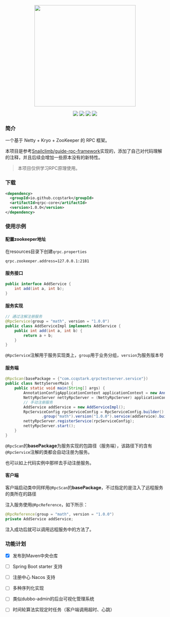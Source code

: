 <p align="center">
  <img width="320" src="https://cdn.jsdelivr.net/gh/ccqstark/image-bed/images/202207162356036.png">
</p>
<p align="center">
  <a>
    <img src="https://img.shields.io/github/languages/code-size/ccqstark/qrpc">
  </a>
  <a>
    <img src="https://img.shields.io/github/license/ccqstark/qrpc">
  </a>
  <a>
    <img src="https://img.shields.io/github/commit-status/ccqstark/qrpc/master/d4b1bf9bece7e6b0497509c9064336722dc36e4a">
  </a>
  <a>
    <img src="https://img.shields.io/maven-central/v/io.github.ccqstark/qrpc">
  </a>
</p>


### 简介

一个基于 Netty + Kryo + ZooKeeper 的 RPC 框架。

本项目是参考[Snailclimb/guide-rpc-framework](https://github.com/Snailclimb/guide-rpc-framework)实现的，添加了自己对代码理解的注释，并且后续会增加一些原本没有的新特性。

> 本项目仅供学习RPC原理使用。



### 下载

```xml
<dependency>
  <groupId>io.github.ccqstark</groupId>
  <artifactId>qrpc-core</artifactId>
  <version>1.0.0</version>
</dependency>
```



### 使用示例

#### 配置zookeeper地址

在resources目录下创建`qrpc.properties`

```properties
qrpc.zookeeper.address=127.0.0.1:2181
```

#### 服务接口

```java
public interface AddService {
    int add(int a, int b);
}
```

#### 服务实现

```java
// 通过注解注册服务
@RpcService(group = "math", version = "1.0.0")
public class AddServiceImpl implements AddService {
    public int add(int a, int b) {
        return a + b;
    }
}
```

`@RpcService`注解用于服务实现类上，`group`用于业务分组，`version`为服务版本号

#### 服务端

```java
@RpcScan(basePackage = {"com.ccqstark.qrpctestserver.service"})
public class NettyServerMain {
    public static void main(String[] args) {
        AnnotationConfigApplicationContext applicationContext = new AnnotationConfigApplicationContext(NettyServerMain.class);
        NettyRpcServer nettyRpcServer = (NettyRpcServer) applicationContext.getBean("nettyRpcServer");
        // 手动注册服务
        AddService addService = new AddServiceImpl();
        RpcServiceConfig rpcServiceConfig = RpcServiceConfig.builder()
                .group("math").version("1.0.0").service(addService).build();
        nettyRpcServer.registerService(rpcServiceConfig);
        nettyRpcServer.start();
    }
}
```

`@RpcScan`的**basePackage**为服务实现的包路径（服务端），该路径下的含有`@RpcService`注解的类都会自动注册为服务。

也可以如上代码实例中那样去手动注册服务。

#### 客户端

客户端启动类中同样用`@RpcScan`的**basePackage**，不过指定的是注入了远程服务的类所在的路径

注入服务使用`@RpcReference`，如下所示：

```java
@RpcReference(group = "math", version = "1.0.0")
private AddService addService;
```

注入成功后就可以调用远程服务中的方法了。



### 功能计划

- [x] 发布到Maven中央仓库
- [ ] Spring Boot starter 支持
- [ ] 注册中心 Nacos 支持
- [ ] 多种序列化实现
- [ ] 类似dubbo-admin的后台可视化管理系统
- [ ] 时间轮算法实现定时任务（客户端调用超时、心跳）

